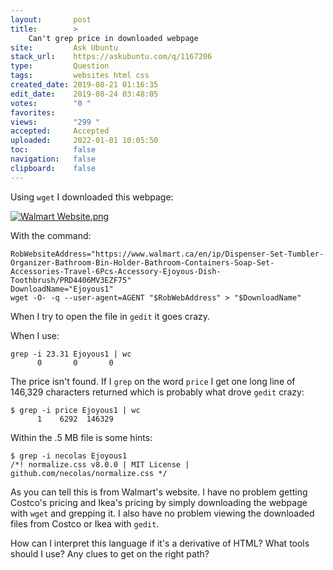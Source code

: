 ```yaml
---
layout:       post
title:        >
    Can't grep price in downloaded webpage
site:         Ask Ubuntu
stack_url:    https://askubuntu.com/q/1167206
type:         Question
tags:         websites html css
created_date: 2019-08-21 01:16:35
edit_date:    2019-08-24 03:48:05
votes:        "0 "
favorites:    
views:        "299 "
accepted:     Accepted
uploaded:     2022-01-01 10:05:50
toc:          false
navigation:   false
clipboard:    false
---
```


Using `wget` I downloaded this webpage:

[![Walmart Website.png][1]][1]

With the command:

``` 
RobWebsiteAddress="https://www.walmart.ca/en/ip/Dispenser-Set-Tumbler-Organizer-Bathroom-Bin-Holder-Bathroom-Containers-Soap-Set-Accessories-Travel-6Pcs-Accessory-Ejoyous-Dish-Toothbrush/PRD4406MV3EZF75"
DownloadName="Ejoyous1"
wget -O- -q --user-agent=AGENT "$RobWebAddress" > "$DownloadName"

```

When I try to open the file in `gedit` it goes crazy.

When I use:

``` 
grep -i 23.31 Ejoyous1 | wc
      0       0       0

```

The price isn't found. If I `grep` on the word `price` I get one long line of 146,329 characters returned which is probably what drove `gedit` crazy:

``` 
$ grep -i price Ejoyous1 | wc
      1    6292  146329

```

Within the .5 MB file is some hints:

``` 
$ grep -i necolas Ejoyous1
/*! normalize.css v8.0.0 | MIT License | github.com/necolas/normalize.css */

```

As you can tell this is from Walmart's website. I have no problem getting Costco's pricing and Ikea's pricing by simply downloading the webpage with `wget` and grepping it. I also have no problem viewing the downloaded files from Costco or Ikea with `gedit`.

How can I interpret this language if it's a derivative of HTML? What tools should I use? Any clues to get on the right path?

  [1]: https://i.stack.imgur.com/ckgq7.png
